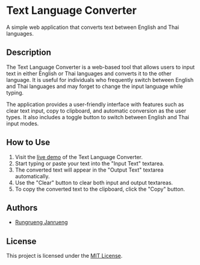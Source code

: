 # Text Language Converter

A simple web application that converts text between English and Thai languages.

## Description

The Text Language Converter is a web-based tool that allows users to input text in either English or Thai languages and converts it to the other language. It is useful for individuals who frequently switch between English and Thai languages and may forget to change the input language while typing.

The application provides a user-friendly interface with features such as clear text input, copy to clipboard, and automatic conversion as the user types. It also includes a toggle button to switch between English and Thai input modes.

## How to Use

1. Visit the [live demo](https://enth.rungrueng.site/) of the Text Language Converter.
2. Start typing or paste your text into the "Input Text" textarea.
3. The converted text will appear in the "Output Text" textarea automatically.
4. Use the "Clear" button to clear both input and output textareas.
5. To copy the converted text to the clipboard, click the "Copy" button.

## Authors

- [Rungrueng Janrueng](https://github.com/RUNG5445)

## License

This project is licensed under the [MIT License](LICENSE).

